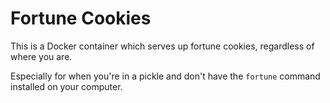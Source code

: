 # Fortune Cookies
This is a Docker container which serves up fortune cookies, regardless of where you are.

Especially for when you're in a pickle and don't have the `fortune` command installed on your computer.
